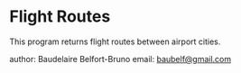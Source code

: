 # Flight Routes

This program returns flight routes between airport cities.

author: Baudelaire Belfort-Bruno
email: baubelf@gmail.com


